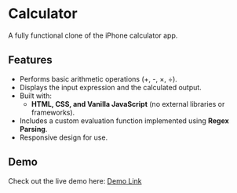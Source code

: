 # Calculator  

A fully functional clone of the iPhone calculator app.  

## Features  
- Performs basic arithmetic operations (+, -, ×, ÷).  
- Displays the input expression and the calculated output.  
- Built with:  
  - **HTML, CSS, and Vanilla JavaScript** (no external libraries or frameworks).  
- Includes a custom evaluation function implemented using **Regex Parsing**.  
- Responsive design for use.

## Demo  
Check out the live demo here: [Demo Link](https://kaurm57.github.io/calculator/)  
